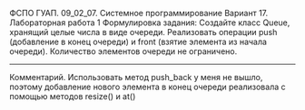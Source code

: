 ФСПО ГУАП. 09_02_07. Системное программирование
Вариант 17. Лабораторная работа 1
Формулировка задания:
Создайте класс Queue, хранящий целые числа в виде очереди.
Реализовать операции push (добавление в конец очереди) и front (взятие элемента из начала очереди).
Количество элементов очереди не ограничено.

----------------------------------------------

Комментарий.
Использовать метод push_back у меня не вышло, поэтому добавление нового элемента в конец очереди реализовала с помощью методов resize() и at()
